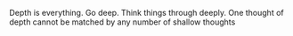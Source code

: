  Depth is everything. Go deep. Think things through deeply. One thought of depth cannot be matched by any number of shallow thoughts